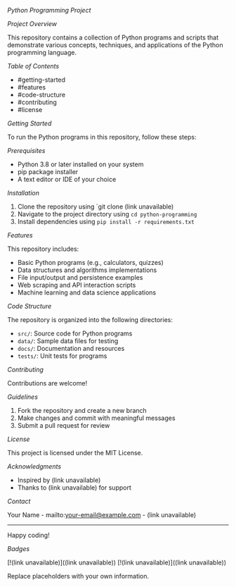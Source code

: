 


*Python Programming Project*


*Project Overview*

This repository contains a collection of Python programs and scripts that demonstrate various concepts, techniques, and applications of the Python programming language.


*Table of Contents*

- #getting-started
- #features
- #code-structure
- #contributing
- #license


*Getting Started*

To run the Python programs in this repository, follow these steps:


*Prerequisites*

- Python 3.8 or later installed on your system
- pip package installer
- A text editor or IDE of your choice


*Installation*

1. Clone the repository using `git clone (link unavailable)
2. Navigate to the project directory using `cd python-programming`
3. Install dependencies using `pip install -r requirements.txt`


*Features*

This repository includes:


- Basic Python programs (e.g., calculators, quizzes)
- Data structures and algorithms implementations
- File input/output and persistence examples
- Web scraping and API interaction scripts
- Machine learning and data science applications


*Code Structure*

The repository is organized into the following directories:


- `src/`: Source code for Python programs
- `data/`: Sample data files for testing
- `docs/`: Documentation and resources
- `tests/`: Unit tests for programs


*Contributing*

Contributions are welcome!


*Guidelines*

1. Fork the repository and create a new branch
2. Make changes and commit with meaningful messages
3. Submit a pull request for review


*License*

This project is licensed under the MIT License.


*Acknowledgments*

- Inspired by (link unavailable)
- Thanks to (link unavailable) for support


*Contact*

Your Name - mailto:your-email@example.com - (link unavailable)


---

Happy coding!


*Badges*

[!(link unavailable)]((link unavailable))
[!(link unavailable)]((link unavailable))





Replace placeholders with your own information.


